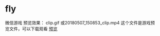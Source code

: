 # fly
微信游戏
预览效果：
clip.gif 或20180507_150853_clip.mp4  这个文件是游戏预览文件，可以下载观看
<a href="https://www.zhihu.com/zvideo/1300809171148255232">预览</a>
